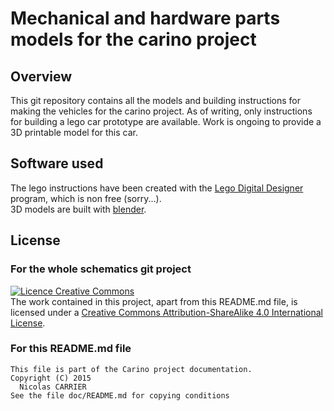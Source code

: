 # Mechanical and hardware parts models for the carino project

## Overview

This git repository contains all the models and building instructions for making
the vehicles for the carino project. As of writing, only instructions for
building a lego car prototype are available. Work is ongoing to provide a 3D
printable model for this car.

## Software used

The lego instructions have been created with the [Lego Digital Designer][ldd]
program, which is non free (sorry...).  
3D models are built with [blender][blender].

## License

### For the whole schematics git project

[<img alt="Licence Creative Commons" style="border-width:0"
       src="https://i.creativecommons.org/l/by-sa/4.0/88x31.png">][cc-by-sa]  
The work contained in this project, apart from this README.md file, is licensed
under a
[Creative Commons Attribution-ShareAlike 4.0 International License][cc-by-sa].

### For this README.md file

    This file is part of the Carino project documentation.
    Copyright (C) 2015
      Nicolas CARRIER
    See the file doc/README.md for copying conditions

[blender]: http://www.blender.org/
[cc-by-sa]: http://creativecommons.org/licenses/by-sa/4.0/
[ldd]: http://ldd.lego.com
